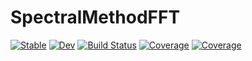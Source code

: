 # SpectralMethodFFT

[![Stable](https://img.shields.io/badge/docs-stable-blue.svg)](https://mat-der-D.github.io/SpectralMethodFFT.jl/stable)
[![Dev](https://img.shields.io/badge/docs-dev-blue.svg)](https://mat-der-D.github.io/SpectralMethodFFT.jl/dev)
[![Build Status](https://travis-ci.com/mat-der-D/SpectralMethodFFT.jl.svg?branch=master)](https://travis-ci.com/mat-der-D/SpectralMethodFFT.jl)
[![Coverage](https://codecov.io/gh/mat-der-D/SpectralMethodFFT.jl/branch/master/graph/badge.svg)](https://codecov.io/gh/mat-der-D/SpectralMethodFFT.jl)
[![Coverage](https://coveralls.io/repos/github/mat-der-D/SpectralMethodFFT.jl/badge.svg?branch=master)](https://coveralls.io/github/mat-der-D/SpectralMethodFFT.jl?branch=master)
